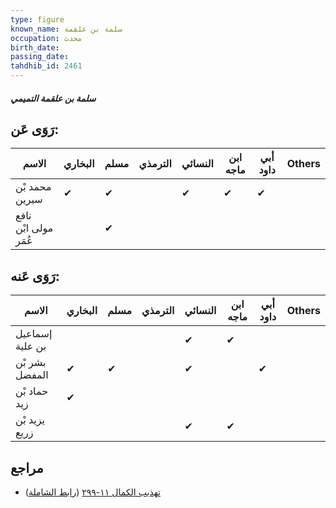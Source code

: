 ```yaml
---
type: figure
known_name: سلمة بن علقمة
occupation: محدث
birth_date:
passing_date:
tahdhib_id: 2461
---
```

##### سلمة بن علقمة التميمي

## رَوَى عَن:
| الاسم                | البخاري | مسلم | الترمذي | النسائي | ابن ماجه | أبي داود | Others |
| -------------------- | ------- | ---- | ------- | ------- | -------- | -------- | ------ |
| محمد بْن سيرين       | ✔       | ✔    |         | ✔       | ✔        | ✔        |        |
| نافع مولى ابْن عُمَر |         | ✔    |         |         |          |          |        |
## رَوَى عَنه:
| الاسم           | البخاري | مسلم | الترمذي | النسائي | ابن ماجه | أبي داود | Others |
| --------------- | ------- | ---- | ------- | ------- | -------- | -------- | ------ |
| إسماعيل بن علية |         |      |         | ✔       | ✔        |          |        |
| بشر بْن المفضل  | ✔       | ✔    |         | ✔       |          | ✔        |        |
| حماد بْن زيد    | ✔       |      |         |         |          |          |        |
| يزيد بْن زريع   |         |      |         | ✔       | ✔        |          |        |
## مراجع
- [تهذيب الكمال ١١-٢٩٩](obsidian://open?vault=Tahdhib-al-Kamal&file=Figures/٢٤٦١-سلمة%20بن%20علقمة%20التميمي) ([رابط الشاملة](https://shamela.ws/book/3722/5619))